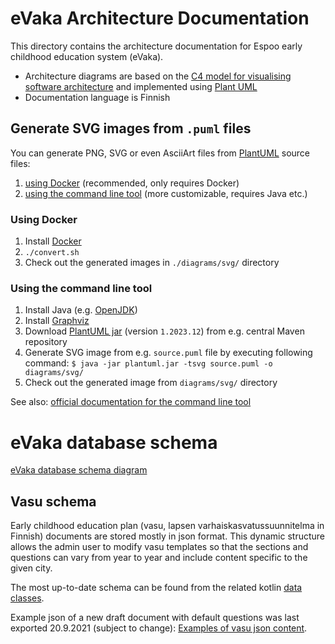 <!--
SPDX-FileCopyrightText: 2017-2020 City of Espoo

SPDX-License-Identifier: LGPL-2.1-or-later
-->

# eVaka Architecture Documentation

This directory contains the architecture documentation for Espoo early childhood education system (eVaka).

- Architecture diagrams are based on the [C4 model for visualising software architecture](https://c4model.com/) and implemented using [Plant UML](https://plantuml.com/)
- Documentation language is Finnish

## Generate SVG images from `.puml` files

You can generate PNG, SVG or even AsciiArt files from [PlantUML](https://plantuml.com) source files:

1. [using Docker](#using-docker) (recommended, only requires Docker)
1. [using the command line tool](#using-the-command-line-tool) (more customizable, requires Java etc.)

### Using Docker

1. Install [Docker](https://docs.docker.com/engine/install/)
1. `./convert.sh`
1. Check out the generated images in `./diagrams/svg/` directory

### Using the command line tool

1. Install Java (e.g. [OpenJDK](https://openjdk.java.net/install/))
1. Install [Graphviz](https://graphviz.org/)
1. Download [PlantUML jar](https://search.maven.org/remotecontent?filepath=net/sourceforge/plantuml/plantuml/1.2023.12/plantuml-1.2023.12.jar) (version `1.2023.12`) from e.g. central Maven repository
1. Generate SVG image from e.g. `source.puml` file by executing following command: `$ java -jar plantuml.jar -tsvg source.puml -o diagrams/svg/`
1. Check out the generated image from `diagrams/svg/` directory

See also: [official documentation for the command line tool](https://plantuml.com/command-line)

# eVaka database schema

[eVaka database schema diagram](./evaka_db_schema.png)

## Vasu schema

Early childhood education plan (vasu, lapsen varhaiskasvatussuunnitelma in Finnish) documents are stored mostly in json format. This dynamic structure allows the admin user
to modify vasu templates so that the sections and questions can vary from year to year and include content specific to the
given city.

The most up-to-date schema can be found from the related kotlin [data classes](../service/src/main/kotlin/fi/espoo/evaka/vasu/Vasu.kt).

Example json of a new draft document with default questions was last exported 20.9.2021 (subject to change):
[Examples of vasu json content](./vasu-json-examples).

